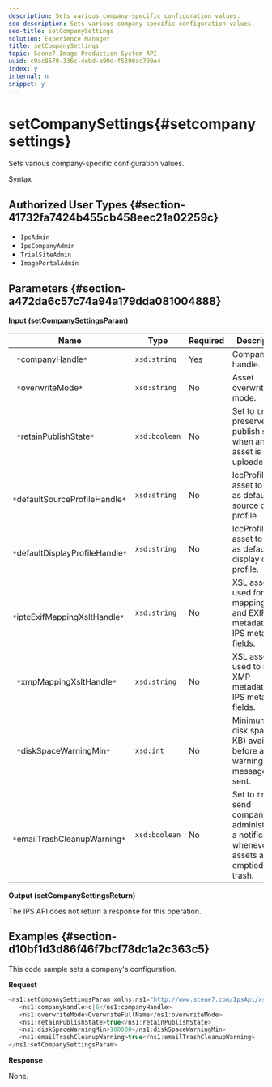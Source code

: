 ```yaml
---
description: Sets various company-specific configuration values.
seo-description: Sets various company-specific configuration values.
seo-title: setCompanySettings
solution: Experience Manager
title: setCompanySettings
topic: Scene7 Image Production System API
uuid: c9ac8570-336c-4ebd-a90d-f5390ac700e4
index: y
internal: n
snippet: y
---
```


# setCompanySettings{#setcompanysettings}

Sets various company-specific configuration values.

 Syntax 

## Authorized User Types {#section-41732fa7424b455cb458eec21a02259c}

* `IpsAdmin` 
* `IpsCompanyAdmin` 
* `TrialSiteAdmin` 
* `ImagePortalAdmin`

## Parameters {#section-a472da6c57c74a94a179dda081004888}

**Input (setCompanySettingsParam)** 

|  Name  | Type  | Required  | Description  |
|---|---|---|---|
|  ` *`companyHandle`*`  | `xsd:string`  | Yes  | Company handle.  |
|  ` *`overwriteMode`*`  | `xsd:string`  | No  | Asset overwrite mode.  |
|  ` *`retainPublishState`*`  | `xsd:boolean`  | No  |Set to `true` to preserve the publish state when an asset is re-uploaded.  |
|  ` *`defaultSourceProfileHandle`*`  | `xsd:string`  | No  | IccProfile asset to use as default source color profile.  |
|  ` *`defaultDisplayProfileHandle`*`  | `xsd:string`  | No  | IccProfile asset to use as default display color profile.  |
|  ` *`iptcExifMappingXsltHandle`*`  | `xsd:string`  | No  | XSL asset used for mapping IPTC and EXIF metadata to IPS metadata fields.  |
|  ` *`xmpMappingXsltHandle`*`  | `xsd:string`  | No  | XSL asset used to map XMP metadata to IPS metadata fields.  |
|  ` *`diskSpaceWarningMin`*`  | `xsd:int`  | No  | Minimum free disk space (in KB) available before a warning message is sent.  |
|  ` *`emailTrashCleanupWarning`*`  | `xsd:boolean`  | No  |Set to `true` to send company administrators a notification whenever assets are emptied from trash.  |

**Output (setCompanySettingsReturn)**

The IPS API does not return a response for this operation.

## Examples {#section-d10bf1d3d86f46f7bcf78dc1a2c363c5}

This code sample sets a company's configuration.

**Request** 

```java
<ns1:setCompanySettingsParam xmlns:ns1="http://www.scene7.com/IpsApi/xsd/2008-01-15">
   <ns1:companyHandle>c|6</ns1:companyHandle>
   <ns1:overwriteMode>OverwriteFullName</ns1:overwriteMode>
   <ns1:retainPublishState>true</ns1:retainPublishState>
   <ns1:diskSpaceWarningMin>100000</ns1:diskSpaceWarningMin>
   <ns1:emailTrashCleanupWarning>true</ns1:emailTrashCleanupWarning>
</ns1:setCompanySettingsParam>
```

**Response**

None. 

